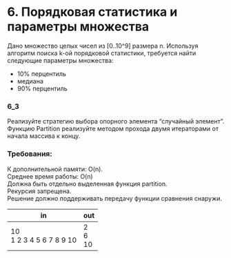 # 6. Порядковая статистика и параметры множества

Дано множество целых чисел из [0..10^9] размера n.
Используя алгоритм поиска k-ой порядковой статистики, требуется найти следующие параметры множества:  
- 10% перцентиль
- медиана
- 90% перцентиль  

### 6_3

Реализуйте стратегию выбора опорного элемента “случайный элемент”.
Функцию Partition реализуйте методом прохода двумя итераторами от начала
массива к концу.

### Требования:

  К дополнительной памяти: O(n).  
  Среднее время работы: O(n)  
  Должна быть отдельно выделенная функция partition.  
  Рекурсия запрещена.  
  Решение должно поддерживать передачу функции сравнения снаружи.

| in                            | out                   |
|-------------------------------|-----------------------|
| 10<br/> 1 2 3 4 5 6 7 8 9 10  | 2<br/> 6<br/> 10<br/> |



